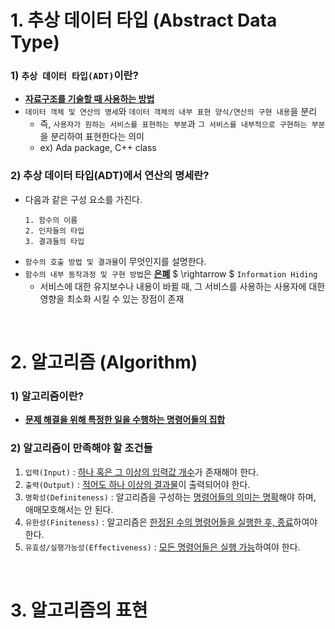 # 1. 추상 데이터 타입 (Abstract Data Type)
### 1) `추상 데이터 타입(ADT)`이란?
- **<u>자료구조를 기술할 때 사용하는 방법</u>**
- `데이터 객체 및 연산의 명세`와 `데이터 객체의 내부 표현 양식/연산의 구현 내용`을 분리
    - 즉, `사용자가 원하는 서비스를 표현하는 부분`과 `그 서비스를 내부적으로 구현하는 부분`을 분리하여 표현한다는 의미
    - ex) Ada package, C++ class  

### 2) 추상 데이터 타입(ADT)에서 연산의 명세란?
- 다음과 같은 구성 요소를 가진다.
    ```
    1. 함수의 이름
    2. 인자들의 타입
    3. 결과들의 타입
    ```
- `함수의 호출 방법 및 결과물`이 무엇인지를 설명한다.
- `함수의 내부 동작과정 및 구현 방법`은 **<u>은폐</u>** $ \rightarrow $ `Information Hiding`
    - 서비스에 대한 유지보수나 내용이 바뀔 때, 그 서비스를 사용하는 사용자에 대한 영향을 최소화 시킬 수 있는 장점이 존재  
<br>

# 2. 알고리즘 (Algorithm)
### 1) 알고리즘이란?
- **<u>문제 해결을 위해 특정한 일을 수행하는 명령어들의 집합</u>**
### 2) 알고리즘이 만족해야 할 조건들
1. `입력(Input)` : <u>하나 혹은 그 이상의 입력값 개수</u>가 존재해야 한다.
2. `출력(Output)` : <u>적어도 하나 이상의 결과물</u>이 출력되어야 한다.
3. `명확성(Definiteness)` : 알고리즘을 구성하는 <u>명령어들의 의미는 명확</u>해야 하며, 애매모호해서는 안 된다.
4. `유한성(Finiteness)` : 알고리즘은 <u>한정된 수의 명령어들을 실행한 후, 종료</u>하여야 한다.
5. `유효성/실행가능성(Effectiveness)` : <u>모든 명령어들은 실행 가능</u>하여야 한다.  
<br>

# 3. 알고리즘의 표현
